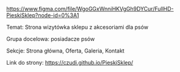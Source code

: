 https://www.figma.com/file/WgoGGxWnniHKVgGh9DYCur/FullHD-PieskiSklep?node-id=0%3A1

Temat: Strona wizytówka sklepu z akcesoriami dla psów

Grupa docelowa: posiadacze psów

Sekcje: Strona główna, Oferta, Galeria, Kontakt

Link do strony: https://czudi.github.io/PieskiSklep/
